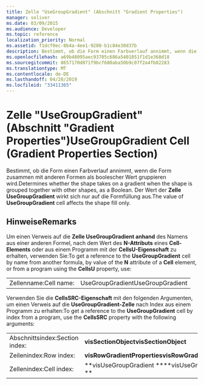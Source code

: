 ```yaml
---
title: Zelle "UseGroupGradient" (Abschnitt "Gradient Properties")
manager: soliver
ms.date: 03/09/2015
ms.audience: Developer
ms.topic: reference
localization_priority: Normal
ms.assetid: f1dcf0ec-8b4a-4ee1-9208-b1c84e30d37b
description: Bestimmt, ob die Form einen Farbverlauf annimmt, wenn die Form zusammen mit anderen Formen als boolescher Wert gruppieren wird. Der Wert der Zelle UseGroupGradient wirkt sich nur auf die Formfüllung aus.
ms.openlocfilehash: a69b48095aec93705c686a5401051f1d1e368d18
ms.sourcegitcommit: 8657170d071f9bcf680aba50b9c07f2a4fb82283
ms.translationtype: MT
ms.contentlocale: de-DE
ms.lasthandoff: 04/28/2019
ms.locfileid: "33411365"
---
```

# <a name="usegroupgradient-cell-gradient-properties-section"></a><span data-ttu-id="8a0b4-104">Zelle "UseGroupGradient" (Abschnitt "Gradient Properties")</span><span class="sxs-lookup"><span data-stu-id="8a0b4-104">UseGroupGradient Cell (Gradient Properties Section)</span></span>

<span data-ttu-id="8a0b4-105">Bestimmt, ob die Form einen Farbverlauf annimmt, wenn die Form zusammen mit anderen Formen als boolescher Wert gruppieren wird.</span><span class="sxs-lookup"><span data-stu-id="8a0b4-105">Determines whether the shape takes on a gradient when the shape is grouped together with other shapes, as a Boolean.</span></span> <span data-ttu-id="8a0b4-106">Der Wert der **Zelle UseGroupGradient** wirkt sich nur auf die Formfüllung aus.</span><span class="sxs-lookup"><span data-stu-id="8a0b4-106">The value of **UseGroupGradient** cell affects the shape fill only.</span></span> 
  
## <a name="remarks"></a><span data-ttu-id="8a0b4-107">Hinweise</span><span class="sxs-lookup"><span data-stu-id="8a0b4-107">Remarks</span></span>

<span data-ttu-id="8a0b4-108">Um einen Verweis auf die **Zelle UseGroupGradient anhand** des Namens aus einer anderen Formel, nach dem Wert des **N-Attributs** eines **Cell-Elements** oder aus einem Programm mit der **CellsU-Eigenschaft** zu erhalten, verwenden Sie:</span><span class="sxs-lookup"><span data-stu-id="8a0b4-108">To get a reference to the **UseGroupGradient** cell by name from another formula, by value of the **N** attribute of a **Cell** element, or from a program using the **CellsU** property, use:</span></span> 
  
|||
|:-----|:-----|
| <span data-ttu-id="8a0b4-109">Zellenname:</span><span class="sxs-lookup"><span data-stu-id="8a0b4-109">Cell name:</span></span>  <br/> | <span data-ttu-id="8a0b4-110">UseGroupGradient</span><span class="sxs-lookup"><span data-stu-id="8a0b4-110">UseGroupGradient</span></span>  <br/> |
   
<span data-ttu-id="8a0b4-111">Verwenden Sie die **CellsSRC-Eigenschaft** mit den folgenden Argumenten, um einen Verweis auf die **UseGroupGradient-Zelle** nach Index aus einem Programm zu erhalten:</span><span class="sxs-lookup"><span data-stu-id="8a0b4-111">To get a reference to the **UseGroupGradient** cell by index from a program, use the **CellsSRC** property with the following arguments:</span></span> 
  
|||
|:-----|:-----|
| <span data-ttu-id="8a0b4-112">Abschnittsindex:</span><span class="sxs-lookup"><span data-stu-id="8a0b4-112">Section index:</span></span>  <br/> |<span data-ttu-id="8a0b4-113">**visSectionObject**</span><span class="sxs-lookup"><span data-stu-id="8a0b4-113">**visSectionObject**</span></span> <br/> |
| <span data-ttu-id="8a0b4-114">Zeilenindex:</span><span class="sxs-lookup"><span data-stu-id="8a0b4-114">Row index:</span></span>  <br/> |<span data-ttu-id="8a0b4-115">**visRowGradientProperties**</span><span class="sxs-lookup"><span data-stu-id="8a0b4-115">**visRowGradientProperties**</span></span> <br/> |
| <span data-ttu-id="8a0b4-116">Zellenindex:</span><span class="sxs-lookup"><span data-stu-id="8a0b4-116">Cell index:</span></span>  <br/> |<span data-ttu-id="8a0b4-117">\*\*visUseGroupGradient \*\*</span><span class="sxs-lookup"><span data-stu-id="8a0b4-117">\*\*visUseGroupGradient \*\*</span></span> <br/> |
   

